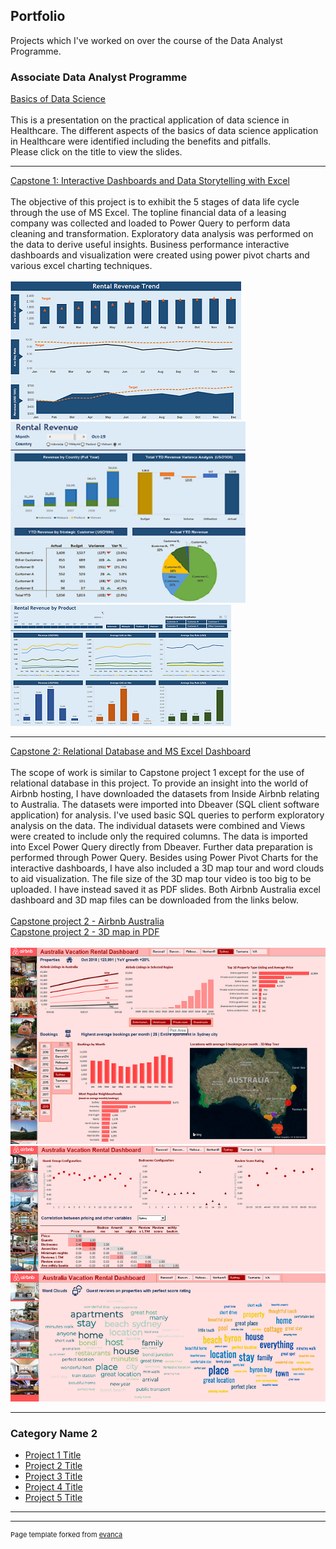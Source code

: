 ## Portfolio

Projects which I've worked on over the course of the Data Analyst Programme.


### Associate Data Analyst Programme

[Basics of Data Science](janiceding20.github.io/pdf/healthcare_analytics.pdf)
<br><br>
This is a presentation on the practical application of data science in Healthcare.
The different aspects of the basics of data science application in Healthcare were identified including the benefits and pitfalls.
<br>
Please click on the title to view the slides.

---
[Capstone 1: Interactive Dashboards and Data Storytelling with Excel](janiceding20.github.io/pdf/Capstone1_InteractiveDB.pdf)
<br><br>
The objective of this project is to exhibit the 5 stages of data life cycle through the use of MS Excel.
The topline financial data of a leasing company was collected and loaded to Power Query to perform data cleaning and transformation.
Exploratory data analysis was performed on the data to derive useful insights.
Business performance interactive dashboards and visualization were created using power pivot charts and various excel charting techniques.
<br><br>
<img src="images/Capstone1_DB1.png?raw=true"/>
<img src="images/Capstone1_DB2.png?raw=true"/>
<img src="images/Capstone1_DB3.png?raw=true"/>

---
[Capstone 2: Relational Database and MS Excel Dashboard](https://github.com/janiceding20/Capstone-Project-2/blob/main/Airbnb%20Australia%20v5.xlsx)
<br><br>
The scope of work is similar to Capstone project 1 except for the use of relational database in this project.
To provide an insight into the world of Airbnb hosting, I have downloaded the datasets from Inside Airbnb relating to Australia.
The datasets were imported into Dbeaver (SQL client software application) for analysis.
I've used basic SQL queries to perform exploratory analysis on the data.  The individual datasets were combined and Views were created to include only the required columns.
The data is imported into Excel Power Query directly from Dbeaver.  Further data preparation is performed through Power Query.
Besides using Power Pivot Charts for the interactive dashboards, I have also included a 3D map tour and word clouds to aid visualization.  The file size of the 3D map tour video is too big to be uploaded.  I have instead saved it as PDF slides.  Both Airbnb Australia excel dashboard and 3D map files can be downloaded from the links below.
<br><br>
[Capstone project 2 - Airbnb Australia](https://github.com/janiceding20/Capstone-Project-2/blob/main/Airbnb%20Australia%20v5.xlsx) <br>
[Capstone project 2 - 3D map in PDF](janiceding20.github.io/pdf/Capstone2_3Dmap.pdf)
<br><br>
<img src="images/Capstone2_DB1.png?raw=true"/>
<img src="images/Capstone2_DB2.png?raw=true"/>
<img src="images/Capstone2_DB3.png?raw=true"/>

---

### Category Name 2

- [Project 1 Title](http://example.com/)
- [Project 2 Title](http://example.com/)
- [Project 3 Title](http://example.com/)
- [Project 4 Title](http://example.com/)
- [Project 5 Title](http://example.com/)

---




---
<p style="font-size:11px">Page template forked from <a href="https://github.com/evanca/quick-portfolio">evanca</a></p>
<!-- Remove above link if you don't want to attibute -->
